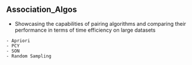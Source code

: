 ## Association_Algos 

* Showcasing the capabilities of pairing algorithms and comparing their performance in terms of time efficiency on large datasets

```
- Apriori
- PCY
- SON 
- Random Sampling
```
